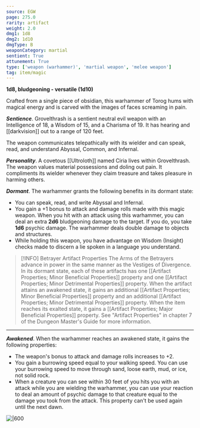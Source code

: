 ```yaml
---
source: EGW
page: 275.0
rarity: artifact
weight: 2.0
dmg1: 1d8
dmg2: 1d10
dmgType: B
weaponCategory: martial
sentient: True
attunement: True
type: ['weapon (warhammer)', 'martial weapon', 'melee weapon']
tag: item/magic
---
```


**1d8, bludgeoning - versatile (1d10)**

Crafted from a single piece of obsidian, this warhammer of Torog hums with magical energy and is carved with the images of faces screaming in pain.

**_Sentience_**. Grovelthrash is a sentient neutral evil weapon with an Intelligence of 18, a Wisdom of 15, and a Charisma of 19. It has hearing and [[darkvision]] out to a range of 120 feet.

The weapon communicates telepathically with its wielder and can speak, read, and understand Abyssal, Common, and Infernal.

**_Personality_**. A covetous [[Ultroloth]] named Ciria lives within Grovelthrash. The weapon values material possessions and doling out pain. It compliments its wielder whenever they claim treasure and takes pleasure in harming others.

**_Dormant_**. The warhammer grants the following benefits in its dormant state:

- You can speak, read, and write Abyssal and Infernal.
- You gain a +1 bonus to attack and damage rolls made with this magic weapon. When you hit with an attack using this warhammer, you can deal an extra **2d6** bludgeoning damage to the target. If you do, you take **1d6** psychic damage. The warhammer deals double damage to objects and structures.
- While holding this weapon, you have advantage on Wisdom (Insight) checks made to discern a lie spoken in a language you understand.


> [!INFO] Betrayer Artifact Properties
>The Arms of the Betrayers advance in power in the same manner as the Vestiges of Divergence. In its dormant state, each of these artifacts has one [[Artifact Properties; Minor Beneficial Properties]] property and one [[Artifact Properties; Minor Detrimental Properties]] property. When the artifact attains an awakened state, it gains an additional [[Artifact Properties; Minor Beneficial Properties]] property and an additional [[Artifact Properties; Minor Detrimental Properties]] property. When the item reaches its exalted state, it gains a [[Artifact Properties; Major Beneficial Properties]] property. See "Artifact Properties" in chapter 7 of the Dungeon Master's Guide for more information.

---

**_Awakened_**. When the warhammer reaches an awakened state, it gains the following properties:

- The weapon's bonus to attack and damage rolls increases to +2.
- You gain a burrowing speed equal to your walking speed. You can use your burrowing speed to move through sand, loose earth, mud, or ice, not solid rock.
- When a creature you can see within 30 feet of you hits you with an attack while you are wielding the warhammer, you can use your reaction to deal an amount of psychic damage to that creature equal to the damage you took from the attack. This property can't be used again until the next dawn.


![|600]()